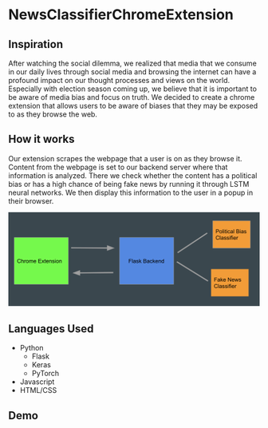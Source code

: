 # NewsClassifierChromeExtension

## Inspiration

After watching the social dilemma, we realized that media that we consume in our daily lives through social media and browsing the internet can have a profound impact on our thought processes and views on the world. Especially with election season coming up, we believe that it is important to be aware of media bias and focus on truth. We decided to create a chrome extension that allows users to be aware of biases that they may be exposed to as they browse the web.

## How it works

Our extension scrapes the webpage that a user is on as they browse it. Content from the webpage is set to our backend server where that information is analyzed. There we check whether the content has a political bias or has a high chance of being fake news by running it through LSTM neural networks. We then display this information to the user in a popup in their browser.

<img src = "diagram.png">

## Languages Used

* Python
  * Flask
  * Keras
  * PyTorch
* Javascript
* HTML/CSS

## Demo


